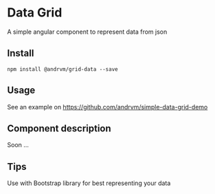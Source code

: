 # Data Grid

A simple angular component to represent data from json

## Install

```
npm install @andrvm/grid-data --save
```

## Usage

See an example on https://github.com/andrvm/simple-data-grid-demo

## Component description

Soon ...

## Tips

Use with Bootstrap library for best representing your data


